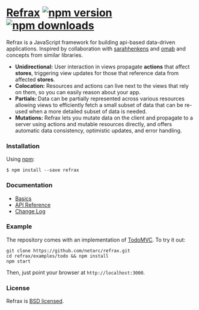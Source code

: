 # [Refrax](https://github.com/netarc/refrax/) [![npm version](https://badge.fury.io/js/refrax.svg)](http://badge.fury.io/js/refrax) [![npm downloads](https://img.shields.io/npm/dm/refrax.svg?style=flat-square)](https://www.npmjs.com/package/refrax)

Refrax is a JavaScript framework for building api-based data-driven applications. Inspired by collaboration with [sarahhenkens](https://github.com/sarahhenkens) and [omab](https://github.com/omab) and concepts from similar libraries.

* **Unidirectional:** User interaction in views propagate **actions** that affect **stores**, triggering view updates for those that reference data from affected **stores**.
* **Colocation:** Resources and actions can live next to the views that rely on them, so you can easily reason about your app.
* **Partials:** Data can be partially represented across various resources allowing views to efficiently fetch a small subset of data that can be re-used when a more detailed subset of data is needed.
* **Mutations:** Refrax lets you mutate data on the client and propagate to a server using actions and mutable resources directly, and offers automatic data consistency, optimistic updates, and error handling.

### Installation

Using [npm](https://www.npmjs.com/):

    $ npm install --save refrax

### Documentation

* [Basics](/docs/basics/README.md)
* [API Reference](/docs/api/README.md)
* [Change Log](/CHANGELOG.md)

### Example

The repository comes with an implementation of [TodoMVC](http://todomvc.com/). To try it out:

```
git clone https://github.com/netarc/refrax.git
cd refrax/examples/todo && npm install
npm start
```

Then, just point your browser at `http://localhost:3000`.

### License

Refrax is [BSD licensed](./LICENSE).

